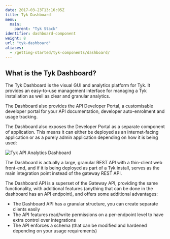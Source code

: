 ```yaml
---
date: 2017-03-23T13:16:05Z
title: Tyk Dashboard
menu:
  main:
    parent: "Tyk Stack"
identifier: dashboard-component
weight: 8 
url: "tyk-dashboard"
aliases:
  - /getting-started/tyk-components/dashboard/
---
```


## What is the Tyk Dashboard?

The Tyk Dashboard is the visual GUI and analytics platform for Tyk. It provides an easy-to-use management interface for managing a Tyk installation as well as clear and granular analytics.

The Dashboard also provides the API Developer Portal, a customisable developer portal for your API documentation, developer auto-enrolment and usage tracking.

The Dashboard also exposes the Developer Portal as a separate component of  application. This means it can either be deployed as an internet-facing application or as a purely admin application depending on how it is being used:

![Tyk API Analytics Dashboard][1]

The Dashboard is actually a large, granular REST API with a thin-client web front-end, and if it is being deployed as part of a Tyk install, serves as the main integration point instead of the gateway REST API.

The Dashboard API is a superset of the Gateway API, providing the same functionality, with additional features (anything that can be done in the dashboard has an API endpoint), and offers some additional advantages:

*   The Dashboard API has a granular structure, you can create separate clients easily
*   The API features read/write permissions on a per-endpoint level to have extra control over integrations
*   The API enforces a schema (that can be modified and hardened depending on your usage requirements)

 [1]: /docs/img/diagrams/dashboard3.png